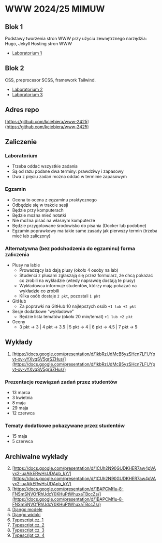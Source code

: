 # WWW 2024/25 MIMUW

## Blok 1

Podstawy tworzenia stron WWW przy użyciu zewnętrznego narzędzia: Hugo, Jekyll
Hosting stron WWW

* [Laboratorium 1](lab1.md)

## Blok 2

CSS, preprocesor SCSS, framework Tailwind.

* [Laboratorium 2](lab2.md)
* [Laboratorium 3](lab3.md)

## Adres repo

[https://github.com/kciebiera/www-2425](https://github.com/kciebiera/www-2425)

## Zaliczenie

### Laboratorium

- Trzeba oddać wszystkie zadania
- Są od razu podane dwa terminy: prawdziwy i zapasowy
- Dwa z pięciu zadań można oddać w terminie zapasowym

### Egzamin

- Ocena to ocena z egzaminu praktycznego
- Odbędzie się w trakcie sesji
- Będzie przy komputerach 
- Będzie można mieć notatki
- Nie można pisać na własnym komputerze
- Będzie przygotowane środowisko do pisania (Docker lub podobne)
- Egzamin poprawkowy ma takie same zasady jak pierwszy termin (trzeba mieć lab zaliczony)

### Alternatywna (bez podchodzenia do egzaminu) forma zaliczenia

- Plusy na labie
    - Prowadzący lab dają plusy (około 4 osoby na lab)
    - Studenci z plusami zgłaszają się przez formularz, że chcą pokazać co zrobili na wykładzie (wtedy naprawdę 
dostają te plusy)
    - Wykładowca informuje studentów,  którzy mają pokazać na wykładzie co zrobili
    - Kilka osób dostaje `2 pkt`, pozostali `1 pkt`
- GitHub
    - Za poprawki na GitHub 10 najlepszych osób `+1 lub +2 pkt`
- Sesje dodatkowe “wykładowe”	
    - Będzie lista tematów (około 20 min/temat) `+1 lub +2 pkt`
- Oceny
    - 3 pkt → 3 | 4 pkt → 3.5 | 5 pkt → 4 | 6 pkt → 4.5 | 7 pkt → 5

## Wykłady

1. [https://docs.google.com/presentation/d/1kbRzUdMcB5yzSHcn7LFUYpyt-xv-vYXvqSV5grSZHus/](https://docs.google.com/presentation/d/1kbRzUdMcB5yzSHcn7LFUYpyt-xv-vYXvqSV5grSZHus/)

### Prezentacje rozwiązań zadań przez studentów

- 13 marca
- 3 kwietnia
- 8 maja
- 29 maja
- 12 czerwca

### Tematy dodatkowe pokazywane przez studentów

- 15 maja
- 5 czerwca

## Archiwalne wykłady

2. [https://docs.google.com/presentation/d/1CUh2N90GUDKHER7aw4pVAyx2-uaAikERwHsUDApb_kY/](https://docs.google.com/presentation/d/1CUh2N90GUDKHER7aw4pVAyx2-uaAikERwHsUDApb_kY/)
3. [https://docs.google.com/presentation/d/1BAPCMfIu-8-FNSmSNVOfRhUdcY0KHuPtWhuxaTBccZs/](https://docs.google.com/presentation/d/1BAPCMfIu-8-FNSmSNVOfRhUdcY0KHuPtWhuxaTBccZs/)
4. [Django modele](https://docs.google.com/presentation/d/19cJHJPblaSPFIpfNaoejK2VXJPA8B5-64q1P2NXFd1o/edit?usp=sharing)
5. [Django widoki](https://docs.google.com/presentation/d/1xjZKXYhxbjELq3o1zgKCJ0fhgnlOe7WQsS00KTNUgXw/edit?usp=sharing)
6. [Typescript cz. 1](https://docs.google.com/presentation/d/1tpYqL2zcvDk8I2JVciwGpwe2EHLbwnDEsonxEgii2Jk/edit?usp=sharing)
7. [Typescript cz. 2](https://docs.google.com/presentation/d/1dhH7TMW9QJreBwXV41HFaJVBB62x5Yj6hUGTgrDMFTA/edit?usp=sharing)
8. [Typescript cz. 3](https://docs.google.com/presentation/d/1tjHFnvyAT7Hb08NxBkTWXkB2vOBYRbuyXNx7YKxnaBg/edit?usp=sharing)
9. [Typescript cz. 4](https://docs.google.com/presentation/d/1X4kTZo3U9rbrvk36nCYrvk79Bh5GU7BY4hVsf903u1U/edit?usp=sharing)
